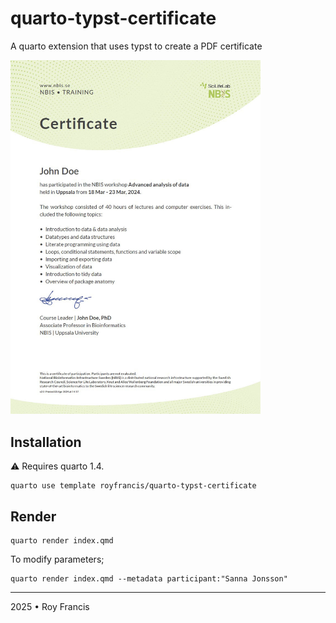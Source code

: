 # quarto-typst-certificate

A quarto extension that uses typst to create a PDF certificate

<img src="preview.jpg" width="400px">

## Installation

:warning: Requires quarto 1.4.

```
quarto use template royfrancis/quarto-typst-certificate
```

## Render

```
quarto render index.qmd
```

To modify parameters;

```
quarto render index.qmd --metadata participant:"Sanna Jonsson"
```

---

2025 • Roy Francis
